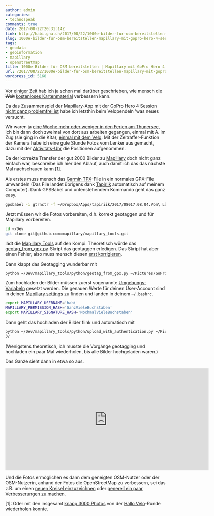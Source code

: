 ```yaml
---
author: admin
categories:
- technospeak
comments: true
date: 2017-08-22T20:31:14Z
link: http://habi.gna.ch/2017/08/22/1000e-bilder-fur-osm-bereitstellen-mapillary-mit-gopro-hero-4-session/
slug: 1000e-bilder-fur-osm-bereitstellen-mapillary-mit-gopro-hero-4-session
tags:
- geodata
- geoinformation
- mapillary
- openstreetmap
title: 1000e Bilder für OSM bereitstellen | Mapillary mit GoPro Hero 4 Session
url: /2017/08/22/1000e-bilder-fur-osm-bereitstellen-mapillary-mit-gopro-hero-4-session/
wordpress_id: 5168
---
```


Vor [einiger Zeit](http://habi.gna.ch/2017/03/29/osm-mapillary/) hab ich ja schon mal darüber geschrieben, wie mensch die <del>Welt</del> [kostenloses Kartenmaterial](http://osm.org) verbessern kann.

Da das Zusammenspiel der Mapillary-App mit der GoPro Hero 4 Session [nicht ganz problemfrei ist](https://github.com/mapillary/mapillary_issues/issues?utf8=?&q=is%3Aissue%20hero%20session%20) habe ich letzthin beim Velopendeln 'was neues versucht.

Wir waren ja [eine Woche mehr oder weniger in den Ferien am Thunersee](https://www.flickr.com/photos/habi/albums/72157684559049111), ich bin dann doch zweimal von dort aus arbeiten gegangen, einmal mit A. im Zug (sie ging in die Kita), [einmal mit dem Velo](https://www.strava.com/activities/1116601685).
Mit der Zeitraffer-Funktion der Kamera habe ich eine gute Stunde Fotos vom Lenker aus gemacht, dazu mit der [Aktivitäts-Uhr](https://buy.garmin.com/en-US/US/p/523893) die Positionen aufgenommen.

Da der korrekte Transfer der gut 2000 Bilder zu [Mapillary](https://www.mapillary.com) doch nicht ganz einfach war, beschreibe ich hier den Ablauf, auch damit ich das das nächste Mal nachschauen kann [1].

Als erstes muss mensch das [Garmin TPX](https://duckduckgo.com/?q=garmin+tpx&t=osx&ia=web)-File in ein normales GPX-File umwandeln (Das File landet übrigens dank [Tapiriik](https://tapiriik.com) automatisch auf meinem Computer).
Dank GPSBabel und untenstehendem Kommando geht das ganz easy.

````bash
gpsbabel -i gtrnctr -f ~/Dropbox/Apps/tapiriik/2017/08017.08.04.Vom\ Ländli\ us\ ga\ schaffe_Cycling.tcx -o gpx -F ~/Desktop/thunbern.gpx
````

Jetzt müssen wir die Fotos vorbereiten, d.h. korrekt geotaggen und für Mapillary vorbereiten.

````bash
cd ~/Dev
git clone git@github.com:mapillary/mapillary_tools.git
````

lädt die [Mapillary Tools](https://github.com/mapillary/mapillary_tools) auf den Kompi. Theoretisch würde das [geotag_from_gpx.py](https://github.com/mapillary/mapillary_tools/blob/master/python/geotag_from_gpx.py)-Skript das geotaggen erledigen. Das Skript hat aber einen Fehler, also muss mensch diesen [erst korrigieren](https://github.com/mapillary/mapillary_tools/pull/179).

Dann klappt das Geotagging wunderbar mit

````bash
python ~/Dev/mapillary_tools/python/geotag_from_gpx.py ~/Pictures/GoPro/2017-08-04/HERO4 Session 1/Time Lapse 3/ ~/Desktop/thunbern.gpx
````

Zum hochladen der Bilder müssen zuerst sogenannte [Umgebungs-Variabeln](https://stackoverflow.com/questions/135688/setting-environment-variables-in-os-x) gesetzt werden. Die genauen Werte für deinen User-Account sind in deinen [Mapillary settings](https://www.mapillary.com/app/settings/developers) zu finden und landen in deinem `~/.bashrc`.

````bash
export MAPILLARY_USERNAME='habi'
MAPILLARY_PERMISSION_HASH='GanzVieleBuchstaben'
export MAPILLARY_SIGNATURE_HASH='NochmalVieleBuchstaben'
````

Dann geht das hochladen der Bilder flink und automatisch mit

````bash
python ~/Dev/mapillary_tools/python/upload_with_authentication.py ~/Pictures/GoPro/2017-08-04/HERO4\ Session\ 1/Time\ Lapse\ 
3/
````

(Wenigstens theoretisch, ich musste die Vorgänge geotagging und hochladen ein paar Mal wiederholen, bis alle Bilder hochgeladen waren.)

Das Ganze sieht dann in etwa so aus.

<iframe width="640" height="320" src="https://embed-v1.mapillary.com/embed?version=1&filter=%5B%22all%22,%5B%22in%22,%22userKey%22,%22evSfKhZsmyAmj_TYUM3Bog%22%5D%5D&map_filter=%5B%22all%22,%5B%22in%22,%22userkey%22,%22evSfKhZsmyAmj_TYUM3Bog%22%5D%5D&image_key=Z8xwLkryVDcP8NXDRHkmeA&x=0.499999999999977&y=0.5000000000000013&client_id=ZXZTZktoWnNteUFtal9UWVVNM0JvZzowMjk4Y2M4Y2U4NTFhODdl&style=split" frameborder="0"></iframe>

Und die Fotos ermöglichen es dann dem geneigten OSM-Nutzer oder der OSM-Nutzerin, anhand der Fotos die OpenStreetMap zu verbessern, sei das z.B. um einen [neuen Kreisel einzuzeichnen](http://www.openstreetmap.org/changeset/50963529#map=19/46.90454/7.53661) oder [generell ein paar Verbesserungen zu machen](http://blog.mapillary.com/tutorials/2017/08/03/adding-building-attributes-to-openstreetmap.html).

[1]: Oder mit den insgesamt [knapp 3000 Photos](https://www.mapillary.com/map/im/1mFs6nQPwiZPK-lZ7_si0A) von der [Hallo Velo](https://hallovelo.be)-Runde wiederholen konnte.
